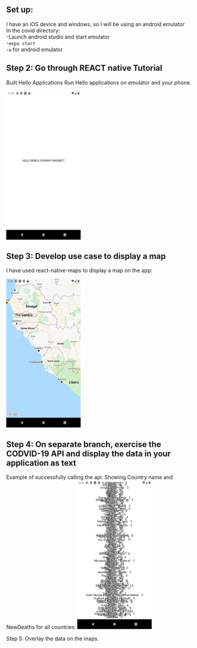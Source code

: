 ## Set up:
I have an iOS device and windows, so I will be using an android emulator  
In the covid directory:  
-Launch android studio and start emulator  
-`expo start`  
-`a`  for android emulator  


## Step 2:  Go through REACT native Tutorial
Built Hello Applications
Run Hello applications on emulator and your phone.


<img src="https://github.com/BUEC500C1/codvid-app-rachidtt/blob/master/images/helloscreenshot.png" width="200" height="400" />

## Step 3:  Develop use case to display a map

I have used react-native-maps to display a map on the app:  

<img src="https://github.com/BUEC500C1/codvid-app-rachidtt/blob/master/images/mapscreenshot.png" width="200" height="400" />



## Step 4:  On separate branch, exercise the CODVID-19 API and display the data in your application as text
Example of successfully calling the api: Showing Country name and NewDeaths for all countries:
<img src="https://github.com/BUEC500C1/codvid-app-rachidtt/blob/master/images/step4.png" width="200" height="400" />


Step 5:  Overlay the data on the maps.
